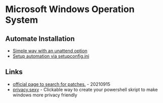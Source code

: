 # Microsoft Windows Operation System

## Automate Installation

* [Simple way with an unattend option](https://learn.microsoft.com/de-de/windows-hardware/manufacture/desktop/automate-windows-setup?view=windows-10)
* [Setup automation via setupconfig.ini](https://learn.microsoft.com/de-de/windows-hardware/manufacture/desktop/windows-setup-automation-overview?view=windows-10)

## Links

* [official page to search for patches.](https://www.catalog.update.microsoft.com/) - 20210915
* [privacy.sexy](https://privacy.sexy/) - Clickable way to create your powershell skript to make windows more privacy friendly

